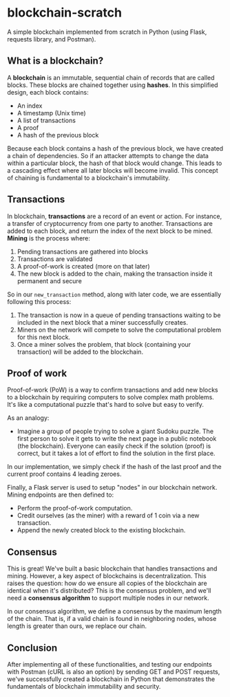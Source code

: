# blockchain-scratch
A simple blockchain implemented from scratch in Python (using Flask, requests library, and Postman). 

## What is a blockchain? 

A **blockchain** is an immutable, sequential chain of records that are called blocks. These blocks are chained together using **hashes**. 
In this simplified design, each block contains:
- An index
- A timestamp (Unix time)
- A list of transactions
- A proof
- A hash of the previous block

Because each block contains a hash of the previous block, we have created a chain of dependencies. So if an attacker attempts to change the data within a particular block, the hash of that block would change. This leads to a cascading effect where all later blocks will become invalid. This concept of chaining is fundamental to a blockchain's immutability. 

## Transactions
In blockchain, **transactions** are a record of an event or action. For instance, a transfer of cryptocurrency from one party to another. Transactions are added to each block, and return the index of the next block to be mined. **Mining** is the process where: 
1. Pending transactions are gathered into blocks
2. Transactions are validated
3. A proof-of-work is created (more on that later)
4. The new block is added to the chain, making the transaction inside it permanent and secure

So in our `new_transaction` method, along with later code, we are essentially following this process: 
1. The transaction is now in a queue of pending transactions waiting to be included in the next block that a miner successfully creates.
2. Miners on the network will compete to solve the computational problem for this next block.
3. Once a miner solves the problem, that block (containing your transaction) will be added to the blockchain.

## Proof of work
Proof-of-work (PoW) is a way to confirm transactions and add new blocks to a blockchain by requiring computers to solve complex math problems. It's like a computational puzzle that's hard to solve but easy to verify.

As an analogy:
- Imagine a group of people trying to solve a giant Sudoku puzzle. The first person to solve it gets to write the next page in a public notebook (the blockchain). Everyone can easily check if the solution (proof) is correct, but it takes a lot of effort to find the solution in the first place.

In our implementation, we simply check if the hash of the last proof and the current proof contains 4 leading zeroes. 

Finally, a Flask server is used to setup "nodes" in our blockchain network. Mining endpoints are then defined to:
- Perform the proof-of-work computation.
- Credit ourselves (as the miner) with a reward of 1 coin via a new transaction.
- Append the newly created block to the existing blockchain.

## Consensus
This is great! We've built a basic blockchain that handles transactions and mining. However, a key aspect of blockchains is decentralization. This raises the question: how do we ensure all copies of the blockchain are identical when it's distributed? This is the consensus problem, and we'll need a **consensus algorithm** to support multiple nodes in our network.

In our consensus algorithm, we define a consensus by the maximum length of the chain. That is, if a valid chain is found in neighboring nodes, whose length is greater than ours, we replace our chain.

## Conclusion
After implementing all of these functionalities, and testing our endpoints with Postman (cURL is also an option) by sending GET and POST requests, we've successfully created a blockchain in Python that demonstrates the fundamentals of blockchain immutability and security.
